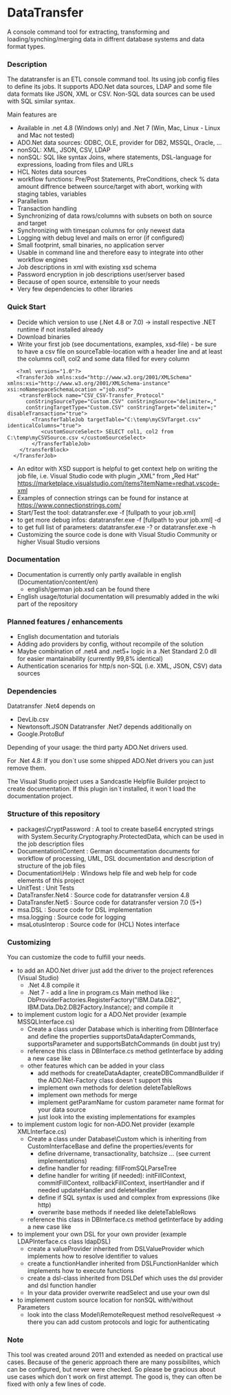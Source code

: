 # DataTransfer
A console command tool for extracting, transforming and loading/synching/merging data in diffrent database systems and data format types.

### Description
The datatransfer is an ETL console command tool. Its using job config files to define its jobs. 
It supports ADO.Net data sources, LDAP and some file data formats like JSON, XML or CSV. Non-SQL data sources can be used with SQL similar syntax. 

Main features are 
- Available in .net 4.8 (Windows only) and .Net 7 (Win, Mac, Linux - Linux and Mac not tested)
- ADO.Net data sources: ODBC, OLE, provider for DB2, MSSQL, Oracle, ...
- nonSQL: XML, JSON, CSV, LDAP
- nonSQL: SQL like syntax Joins, where statements, DSL-language for expressions, loading from files and URLs
- HCL Notes data sources
- workflow functions: Pre/Post Statements, PreConditions, check % data amount diffrence between source/target with abort, working with staging tables, variables
- Parallelism
- Transaction handling
- Synchronizing of data rows/columns with subsets on both on source and target
- Synchronizing with timespan columns for only newest data
- Logging with debug level and mails on error (if configured)
- Small footprint, small binaries, no application server
- Usable in command line and therefore easy to integrate into other workflow engines
- Job descriptions in xml with existing xsd schema
- Password encryption in job descriptions user/server based
- Because of open source, extensible to your needs
- Very few dependencies to other libraries

### Quick Start
- Decide which version to use (.Net 4.8 or 7.0) -> install respective .NET runtime if not installed already
- Download binaries
- Write your first job (see documentations, examples, xsd-file) - be sure to have a csv file on sourceTable-location with a header line and at least the columns col1, col2 and some data filled for every column
```
   <?xml version="1.0"?>
   <TransferJob xmlns:xsd="http://www.w3.org/2001/XMLSchema" xmlns:xsi="http://www.w3.org/2001/XMLSchema-instance" xsi:noNamespaceSchemaLocation ="job.xsd">
    <transferBlock name="CSV_CSV-Transfer_Protocol"
      conStringSourceType="Custom.CSV" conStringSource="delimiter=,"
      conStringTargetType="Custom.CSV" conStringTarget="delimiter=;" disableTransaction="true">
        <TransferTableJob targetTable="C:\temp\myCSVTarget.csv" identicalColumns="true">
           <customSourceSelect> SELECT col1, col2 from C:\temp\myCSVSource.csv </customSourceSelect>
        </TransferTableJob>
    </transferBlock>
  </TransferJob>
```
  - An editor with XSD support is helpful to get context help on writing the job file, i.e. Visual Studio code with plugin „XML“ from „Red Hat“ https://marketplace.visualstudio.com/items?itemName=redhat.vscode-xml 
  - Examples of connection strings can be found for instance at https://www.connectionstrings.com/ 
- Start/Test the tool: datatransfer.exe -f [fullpath to your job.xml]
- to get more debug infos: datatransfer.exe -f [fullpath to your job.xml] -d
- to get full list of parameters: datatransfer.exe -? or datatransfer.exe -h
- Customizing the source code is done with Visual Studio Community or higher Visual Studio versions 

### Documentation
- Documentation is currently only partly available in english (Documentation/content/en)
  - english/german job.xsd can be found there
- English usage/toturial documentation will presumably added in the wiki part of the repository

### Planned features / enhancements
- English documentation and tutorials
- Adding ado providers by config, without recompile of the solution
- Maybe combination of .net4 and .net5+ logic in a .Net Standard 2.0 dll for easier mantainability (currently 99,8% identical)
- Authentication scenarios for http/s non-SQL (i.e. XML, JSON, CSV) data sources

### Dependencies
Datatransfer .Net4 depends on 
- DevLib.csv
- Newtonsoft.JSON
Datatransfer .Net7 depends additionally on
- Google.ProtoBuf

Depending of your usage: the third party ADO.Net drivers used.

For .Net 4.8: If you don´t use some shipped ADO.Net drivers you can just remove them.

The Visual Studio project uses a Sandcastle Helpfile Builder project to create documentation. If this plugin isn´t installed, it won´t load the documentation project.

### Structure of this repository
- packages\CryptPassword : A tool to create base64 encrypted strings with System.Security.Cryptography.ProtectedData, which can be used in the job description files
- Documentation\Content : German documentation documents for workflow of processing, UML, DSL documentation and description of structure of the job files
- Documentation\Help : Windows help file and web help for code elements of this project
- UnitTest : Unit Tests
- DataTransfer.Net4 : Source code for datatransfer version 4.8
- DataTransfer.Net5 : Source code for datatransfer version 7.0 (5+)
- msa.DSL : Source code for DSL implementation
- msa.logging : Source code for logging
- msaLotusInterop : Source code for (HCL) Notes interface 

### Customizing
You can customize the code to fulfill your needs. 
- to add an ADO.Net driver just add the driver to the project references (Visual Studio)
  - .Net 4.8 compile it
  - .Net 7 - add a line in program.cs Main method like : DbProviderFactories.RegisterFactory("IBM.Data.DB2", IBM.Data.Db2.DB2Factory.Instance); and compile it
- to implement custom logic for a ADO.Net provider (example MSSQLInterface.cs)
  - Create a class under Database which is inheriting from DBInterface and define the properties supportsDataAdapterCommands, supportsParameter and supportsBatchCommands (in doubt just try)
  - reference this class in DBInterface.cs method getInterface by adding a new case like
  - other features which can be added in your class
    - add methods for createDataAdapter, createDBCommandBuilder if the ADO.Net-Factory class doesn´t support this
    - implement own methods for deletion deleteTableRows
    - implement own methods for merge
    - implement getParamName for custom parameter name format for your data source
    - just look into the existing implementations for examples
- to implement custom logic for non-ADO.Net provider (example XMLInterface.cs)
  - Create a class under Database\Custom which is inheriting from CustomInterfaceBase and define the properties/events for
    - define drivername, transactionality, batchsize ... (see current implementations)
    - define handler for reading: fillFromSQLParseTree
    - define handler for writing (if needed): initFillContext, commitFillContext, rollbackFillContext, insertHandler and if needed updateHandler and deleteHandler
    - define if SQL syntax is used and complex from expressions (like http)
    - overwrite base methods if needed like deleteTableRows 
  - reference this class in DBInterface.cs method getInterface by adding a new case like
- to implement your own DSL for your own provider (example LDAPInterface.cs class ldapDSL)
  - create a valueProvider inherited from DSLValueProvider which implements how to resolve identifier to values
  - create a functionHandler inherited from DSLFunctionHanlder which implements how to execute functions
  - create a dsl-class inherited from DSLDef which uses the dsl provider and dsl function handler
  - In your data provider overwrite readSelect and use your own dsl 
- to implement custom source location for nonSQL with/without Parameters
  - look into the class Model\RemoteRequest method resolveRequest -> there you can add custom protocols and logic for authenticating

### Note
This tool was created around 2011 and extended as needed on practical use cases. 
Because of the generic approach there are many possibilites, which can be configured, but never were checked. 
So please be gracious about use cases which don´t work on first attempt. The good is, they can often be fixed with only a few lines of code.
